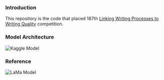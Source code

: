### Introduction
This repository is the code that placed 187th [Linking Writing Processes to Writing Quality](https://www.kaggle.com/competitions/linking-writing-processes-to-writing-quality) competition.

### Model Architecture
![Kaggle Model](https://github.com/ds-wook/writing-quality/assets/46340424/85294c8d-897e-4161-8875-44d7a845a394)


### Reference
![LaMa Model](https://www.kaggle.com/code/kononenko/lgbm-x2-nn-fusion)
